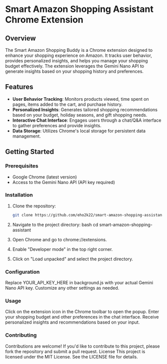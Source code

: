 # Smart Amazon Shopping Assistant Chrome Extension

## Overview

The Smart Amazon Shopping Buddy is a Chrome extension designed to enhance your shopping experience on Amazon. It tracks user behavior, provides personalized insights, and helps you manage your shopping budget effectively. The extension leverages the Gemini Nano API to generate insights based on your shopping history and preferences.

## Features

- **User Behavior Tracking**: Monitors products viewed, time spent on pages, items added to the cart, and purchase history.
- **Personalized Insights**: Generates tailored shopping recommendations based on your budget, holiday seasons, and gift shopping needs.
- **Interactive Chat Interface**: Engages users through a chat/Q&A interface to gather preferences and provide insights.
- **Data Storage**: Utilizes Chrome's local storage for persistent data management.

## Getting Started

### Prerequisites

- Google Chrome (latest version)
- Access to the Gemini Nano API (API key required)

### Installation

1. Clone the repository:
   ```bash
   git clone https://github.com/eho2k22/smart-amazon-shopping-assistant.git

2. Navigate to the project directory:
bash
cd smart-amazon-shopping-assistant

3. Open Chrome and go to chrome://extensions.
4. Enable "Developer mode" in the top right corner.
5. Click on "Load unpacked" and select the project directory.



### Configuration
Replace YOUR_API_KEY_HERE in background.js with your actual Gemini Nano API key.
Customize any other settings as needed.

### Usage
Click on the extension icon in the Chrome toolbar to open the popup.
Enter your shopping budget and other preferences in the chat interface.
Receive personalized insights and recommendations based on your input.

### Contributing
Contributions are welcome! If you'd like to contribute to this project, please fork the repository and submit a pull request.
License
This project is licensed under the MIT License. See the LICENSE file for details.
